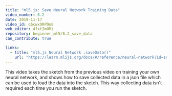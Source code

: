 ```yaml
---
title: "ml5.js: Save Neural Network Training Data"
video_number: 6.2
date: 2019-11-17
video_id: q6cwxORPDo8
web_editor: 4fxtImOMz
repository: beginner_ml5/6.2_save_data
can_contribute: true

links:
  - title: "ml5.js Neural Network .saveData()"
    url: "https://learn.ml5js.org/docs/#/reference/neural-network?id=savedata"
---
```

This video takes the sketch from the previous video on training your own neural network, and shows how to save collected data in a json file which can be used to load the data into the sketch. This way collecting data isn't required each time you run the sketch.
